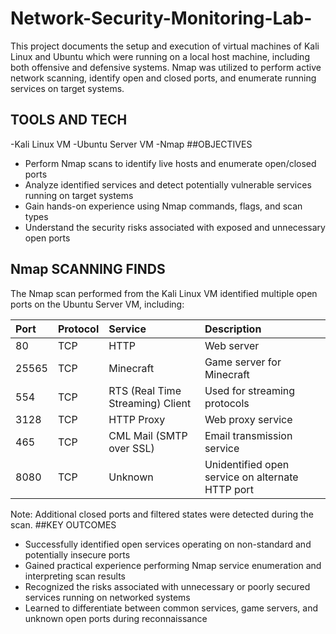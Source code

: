 # Network-Security-Monitoring-Lab-
This project documents the setup and execution of virtual machines of Kali Linux and Ubuntu which were running on a local host machine, including both offensive and defensive systems. Nmap was utilized to perform active network scanning, identify open and closed ports, and enumerate running services on target systems. 
## TOOLS AND TECH
-Kali Linux VM
-Ubuntu Server VM
-Nmap
##OBJECTIVES
- Perform Nmap scans to identify live hosts and enumerate open/closed ports 
- Analyze identified services and detect potentially vulnerable services running on target systems 
- Gain hands-on experience using Nmap commands, flags, and scan types 
- Understand the security risks associated with exposed and unnecessary open ports
##  Nmap SCANNING FINDS
The Nmap scan performed from the Kali Linux VM identified multiple open ports on the Ubuntu Server VM, including:

| Port | Protocol | Service         | Description                         |
|:------|:-----------|:-----------------|:-------------------------------------|
| 80   | TCP       | HTTP             | Web server                           |
| 25565| TCP       | Minecraft        | Game server for Minecraft           |
| 554  | TCP       | RTS (Real Time Streaming) Client | Used for streaming protocols |
| 3128 | TCP       | HTTP Proxy       | Web proxy service                   |
| 465  | TCP       | CML Mail (SMTP over SSL) | Email transmission service   |
| 8080 | TCP       | Unknown          | Unidentified open service on alternate HTTP port |

Note: Additional closed ports and filtered states were detected during the scan.
##KEY OUTCOMES
- Successfully identified open services operating on non-standard and potentially insecure ports 
- Gained practical experience performing Nmap service enumeration and interpreting scan results 
- Recognized the risks associated with unnecessary or poorly secured services running on networked systems 
- Learned to differentiate between common services, game servers, and unknown open ports during reconnaissance 
